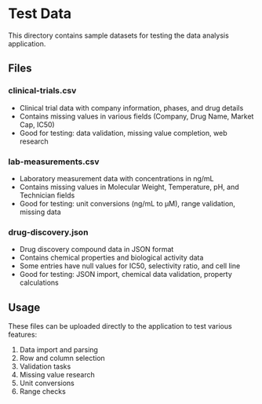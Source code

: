 # Test Data

This directory contains sample datasets for testing the data analysis application.

## Files

### clinical-trials.csv
- Clinical trial data with company information, phases, and drug details
- Contains missing values in various fields (Company, Drug Name, Market Cap, IC50)
- Good for testing: data validation, missing value completion, web research

### lab-measurements.csv
- Laboratory measurement data with concentrations in ng/mL
- Contains missing values in Molecular Weight, Temperature, pH, and Technician fields
- Good for testing: unit conversions (ng/mL to µM), range validation, missing data

### drug-discovery.json
- Drug discovery compound data in JSON format
- Contains chemical properties and biological activity data
- Some entries have null values for IC50, selectivity ratio, and cell line
- Good for testing: JSON import, chemical data validation, property calculations

## Usage

These files can be uploaded directly to the application to test various features:
1. Data import and parsing
2. Row and column selection
3. Validation tasks
4. Missing value research
5. Unit conversions
6. Range checks
